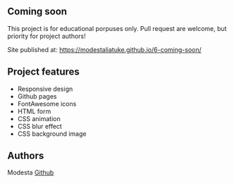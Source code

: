 ## Coming soon

This project is for educational porpuses only. Pull request are welcome, but priority for project authors! 

Site published at: https://modestaliatuke.github.io/6-coming-soon/

## Project features

-   Responsive design
-   Github pages
-   FontAwesome icons
-   HTML form
-   CSS animation
-   CSS blur effect
-   CSS background image

## Authors

Modesta [Github](https://github.com/ModestaLiatuke)
